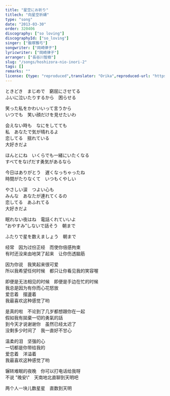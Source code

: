 ```yaml
---
title: "星空にお祈り"
titlech: "向星空祈禱"
type: "song"
date: "2013-03-30"
order: 320406
discography: ["so loving"]
discographyId: ["so_loving"]
singer: ["飯塚雅弓"]
songwriter: ["岡崎律子"]
lyricwriter: ["岡崎律子"]
arranger: ["長谷川智樹"]
slug: "/songs/hoshizora-nio-inori-2"
tags: []
remarks: ""
license: {type: "reproduced",translator: "Orika",reproduced-url: "https://orikamushi.netlify.app",reproduced-website: "織歌蟲"}
---
```


ときどき　まじめで　窮屈にさせてる   
ふいに泣いたりするから　困らせる   
  
笑った私をかわいいって言うから   
いつでも　笑い顔だけを見せたいわ   
  
会えない時も　なにをしてても   
私　あなたで気が晴れるよ   
恋してる　揺れている   
大好きだよ   
  
ほんとにね　いくらでも一緒にいたくなる   
すべてをなげだす勇気があるなら  
  
今日はありがとう　遅くなっちゃったね   
時間がたりなくて　いつもくやしい   
  
やさしい涙　つよい心も   
みんな　あなたが連れてくるの   
恋してる　あふれてる   
大好きだよ   
  
眠れない夜はね　電話くれていいよ   
“おやすみ”しないで話そう　朝まで   
  
ふたりで星を数えましょう　朝まで  

<!-- 翻译 -->

经常　因为过份正经　而使你倍感拘束   
有时还没来由地哭了起来　让你伤透脑筋   
  
因为你说　我笑起来很可爱   
所以我希望任何时候　都只让你看见我的笑容喔   
  
即便是无法相见的时候　即便是手边在忙的时候   
我总是因为有你而心花怒放   
爱恋着　摆盪着   
我最喜欢这种感觉了哟   
  
是真的啦　不论到了几岁都想跟你在一起   
假如我有拋棄一切的勇氣的話  
到今天才说谢谢你　虽然已经太迟了   
没剩多少时间了　我一直好不甘心   
  
温柔的泪　坚强的心   
一切都是你带给我的   
爱恋着　洋溢着   
我最喜欢这种感觉了哟   
  
辗转难眠的夜晚　你可以打电话给我呀   
不说 \"晚安\\"　天南地北直聊到天明吧   
  
两个人一块儿数星星　直数到天明
